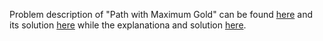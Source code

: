Problem description of "Path with Maximum Gold" can be found 
[here](https://leetcode.com/problems/path-with-maximum-gold/description/) and its solution [here](https://github.com/aurimas13/Solutions-To-Problems/blob/main/LeetCode/Python%20Solutions/Path%20with%20Maximum%20Gold/path.py)
while the explanationa and solution [here](https://leetcode.com/problems/path-with-maximum-gold/solutions/3208526/python-solution/).
